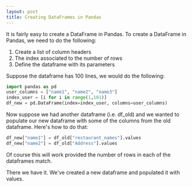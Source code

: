 ```yaml
---
layout: post
title: Creating DataFrames in Pandas
---
```

It is fairly easy to create a DataFrame in Pandas. To create a DataFrame in Pandas, we need to do the following: 

1. Create a list of column headers
2. The index associated to the number of rows 
3. Define the dataframe with its parameters

Suppose the dataframe has 100 lines, we would do the following: 

~~~python
import pandas as pd
user_columns = ["name1", "name2", "name3"]
index_user = [i for i in range(1,101)]
df_new = pd.DataFrame(index=index_user, columns=user_columns)
~~~

Now suppose we had another dataframe (i.e. df_old) and we wanted to populate our new dataframe with some of the columns from the old dataframe. Here's how to do that: 

~~~python
df_new["name1"] = df_old["restaurant_names"].values
df_new["name2"] = df_old["Address"].values
~~~

Of course this will work provided the number of rows in each of the dataframes match. 

There we have it. We've created a new dataframe and populated it with values. 

